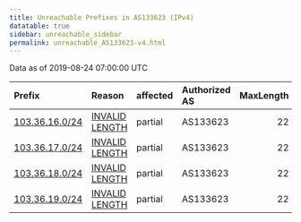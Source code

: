 ```yaml
---
title: Unreachable Prefixes in AS133623 (IPv4)
datatable: true
sidebar: unreachable_sidebar
permalink: unreachable_AS133623-v4.html
---
```


Data as of 2019-08-24 07:00:00 UTC


<div class="datatable-begin"></div>

| Prefix                                                 | Reason                                                                                                    | affected   | Authorized AS   |   MaxLength | Anchor                                       |   unreachable /24s |
|:-------------------------------------------------------|:----------------------------------------------------------------------------------------------------------|:-----------|:----------------|------------:|:---------------------------------------------|-------------------:|
| [103.36.16.0/24](https://stat.ripe.net/103.36.16.0/24) | [INVALID LENGTH](https://rpki-validator.ripe.net/announcement-preview?asn=AS133623&prefix=103.36.16.0/24) | partial    | AS133623        |          22 | [APNIC](unreachable_APNIC_RPKI_Root-v4.html) |                  1 |
| [103.36.17.0/24](https://stat.ripe.net/103.36.17.0/24) | [INVALID LENGTH](https://rpki-validator.ripe.net/announcement-preview?asn=AS133623&prefix=103.36.17.0/24) | partial    | AS133623        |          22 | [APNIC](unreachable_APNIC_RPKI_Root-v4.html) |                  1 |
| [103.36.18.0/24](https://stat.ripe.net/103.36.18.0/24) | [INVALID LENGTH](https://rpki-validator.ripe.net/announcement-preview?asn=AS133623&prefix=103.36.18.0/24) | partial    | AS133623        |          22 | [APNIC](unreachable_APNIC_RPKI_Root-v4.html) |                  1 |
| [103.36.19.0/24](https://stat.ripe.net/103.36.19.0/24) | [INVALID LENGTH](https://rpki-validator.ripe.net/announcement-preview?asn=AS133623&prefix=103.36.19.0/24) | partial    | AS133623        |          22 | [APNIC](unreachable_APNIC_RPKI_Root-v4.html) |                  1 |

<div class="datatable-end"></div>